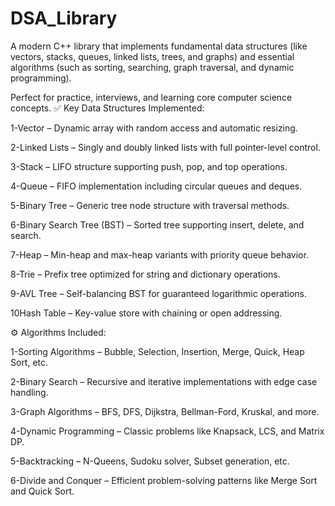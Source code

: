 # DSA_Library

A modern C++ library that implements fundamental data structures (like vectors, stacks, queues, linked lists, trees, and graphs) and essential algorithms (such as sorting, searching, graph traversal, and dynamic programming).

Perfect for practice, interviews, and learning core computer science concepts.
✅ Key Data Structures Implemented:

1-Vector – Dynamic array with random access and automatic resizing.

2-Linked Lists – Singly and doubly linked lists with full pointer-level control.

3-Stack – LIFO structure supporting push, pop, and top operations.

4-Queue – FIFO implementation including circular queues and deques.

5-Binary Tree – Generic tree node structure with traversal methods.

6-Binary Search Tree (BST) – Sorted tree supporting insert, delete, and search.

7-Heap – Min-heap and max-heap variants with priority queue behavior.

8-Trie – Prefix tree optimized for string and dictionary operations.

9-AVL Tree – Self-balancing BST for guaranteed logarithmic operations.

10Hash Table – Key-value store with chaining or open addressing.

⚙️ Algorithms Included:

1-Sorting Algorithms – Bubble, Selection, Insertion, Merge, Quick, Heap Sort, etc.

2-Binary Search – Recursive and iterative implementations with edge case handling.

3-Graph Algorithms – BFS, DFS, Dijkstra, Bellman-Ford, Kruskal, and more.

4-Dynamic Programming – Classic problems like Knapsack, LCS, and Matrix DP.

5-Backtracking – N-Queens, Sudoku solver, Subset generation, etc.

6-Divide and Conquer – Efficient problem-solving patterns like Merge Sort and Quick Sort.


